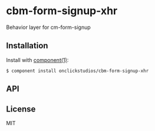 
# cbm-form-signup-xhr

  Behavior layer for cm-form-signup

## Installation

  Install with [component(1)](http://component.io):

    $ component install onclickstudios/cbm-form-signup-xhr

## API



## License

  MIT
